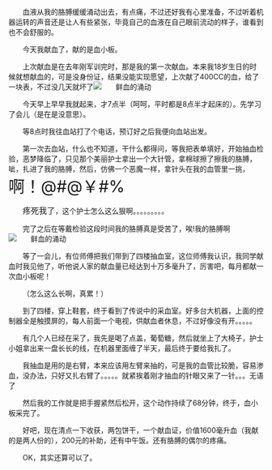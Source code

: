 <div id="sina_keyword_ad_area2" class="articalContent  ">
			<p STYLE="TEXT-INDENT: 2em">
血液从我的胳膊缓缓涌动出去，有点痛，不过还好我有心里准备，不过听着机器运转的声音还是让人有些紧张，毕竟自己的血液在自己眼前流动的样子，谁看到也不会舒服的。</P>
<p STYLE="TEXT-INDENT: 2em">
今天我献血了，献的是血小板。</P>
<p STYLE="TEXT-INDENT: 2em">
上次献血是在去年刚军训完时，那是我的第一次献血。本来我18岁生日的时候就想献血的，可是没身份证，结果没能实现愿望，上次献了400CC的血，给了一块表，不过没几天就坏了<img src="http://simg.sinajs.cn/blog7style/images/common/sg_trans.gif" real_src ="http://blogimg.sinajs.cn/images/control/face/033.gif"  ALT="鲜血的涌动"  TITLE="鲜血的涌动" /></P>
<p STYLE="TEXT-INDENT: 2em">
今天早上早早我就起来，才7点半（呵呵，平时都是8点半才起床的）。先学习了会儿（是在是没意思）。</P>
<p STYLE="TEXT-INDENT: 2em">
等8点时我往血站打了个电话，预订好之后我便向血站出发。</P>
<p STYLE="TEXT-INDENT: 2em">
第一次去血站，什么也不知道，干什么都得问，等我把表单填好，开始抽血检验，恶梦降临了，只见那个美丽护士拿出一个大针管，拿棉球擦了擦我的胳膊，呲，扎进了我的胳膊，然后，仿佛一个恶魔一样，拿针头在我的血管里一挑，<font STYLE="FONT-SIZE: 32px">啊！@#@&#65509;#%</FONT></P>
<p STYLE="TEXT-INDENT: 2em"><font SIZE="3">疼死我了<font STYLE="FONT-SIZE: 14px">，这个<font FACE="SinaEditor_Temp_FontName">护士怎么这么狠啊。。。。。。。。。</FONT></FONT></FONT></P>
<p STYLE="TEXT-INDENT: 2em">
完了之后在等戴检验这段时间我的胳膊真是受苦了，唉!我的胳膊啊<img src="http://simg.sinajs.cn/blog7style/images/common/sg_trans.gif" real_src ="http://blogimg.sinajs.cn/images/control/face/022.gif"  ALT="鲜血的涌动"  TITLE="鲜血的涌动" /></P>
<p STYLE="TEXT-INDENT: 2em">
等了一会儿，有位师傅把我们带到了四楼抽血室，这位师傅我认识，我同学献血时我见他了，听他说人家的献血量已经达到十万多毫升了，厉害吧，每月都献一次血小板呢！</P>
<p STYLE="TEXT-INDENT: 2em">
（怎么这么长啊，真累！）</P>
<p STYLE="TEXT-INDENT: 2em">
到了四楼，穿上鞋套，终于看到了传说中的采血室。好多台大机器，上面的控制器全是触摸屏的，每人前面一个电视，供献血者休息，不过好像没有开。。。。。</P>
<p STYLE="TEXT-INDENT: 2em">
有几个人已经在采了，我先是喝了点盖，葡萄糖，然后就坐上了大椅子，护士小姐拿出来一盘长长的线，在机器里面缠了半天，最后终于要给我扎了。</P>
<p STYLE="TEXT-INDENT: 2em">
我抽血是用的是右臂，本来应该用左臂来抽的，可是我的血管比较脆，容易渗血，没办法，只好又扎右臂了。。。。。就紧挨着刚才抽血的针眼又来了一针。。。无语了</P>
<p STYLE="TEXT-INDENT: 2em">
然后我的工作就是把手握紧然后松开，这个动作持续了68分钟，终于，血小板采完了。</P>
<p STYLE="TEXT-INDENT: 2em">
好吧，现在清点一下收获，两包饼干，一个献血证，价值1600毫升血（我献的是两人份的），200元的补助，还有中午饭。还有胳膊的偶尔的疼痛。</P>
<p STYLE="TEXT-INDENT: 2em">OK，其实还算可以了。</P>							
		</div>